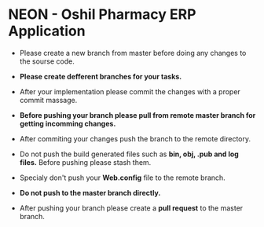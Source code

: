 # NEON - Oshil Pharmacy ERP Application

* Please create a new branch from master before doing any changes to the sourse code.

* **Please create defferent branches for your tasks.**

* After your implementation please commit the changes with a proper commit massage.

* **Before pushing your branch please pull from remote master branch for getting incomming changes.**

* After commiting your changes push the branch to the remote directory.

* Do not push the build generated files such as **bin, obj, .pub and log files.** Before pushing please stash them.

* Specialy don't push your **Web.config** file to the remote branch.

* **Do not push to the master branch directly.**

* After pushing your branch please create a **pull request** to the master branch.
